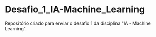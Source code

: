# Desafio_1_IA-Machine_Learning
Repositório criado para enviar o desafio 1 da disciplina "IA - Machine Learning".
